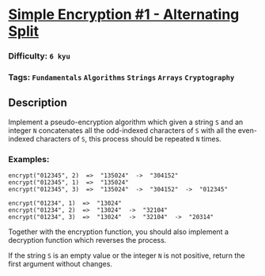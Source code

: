 # [Simple Encryption #1 - Alternating Split](https://www.codewars.com/kata/57814d79a56c88e3e0000786)

### Difficulty: `6 kyu`

### Tags: `Fundamentals` `Algorithms` `Strings` `Arrays` `Cryptography`

## Description

Implement a pseudo-encryption algorithm which given a string `S` and an integer `N` concatenates all the odd-indexed characters of `S` with all the even-indexed characters of `S`, this process should be repeated `N` times.

### Examples:

```
encrypt("012345", 2)  =>  "135024"  ->  "304152"
encrypt("012345", 1)  =>  "135024"
encrypt("012345", 3)  =>  "135024"  ->  "304152"  ->  "012345"

encrypt("01234", 1)  =>  "13024"
encrypt("01234", 2)  =>  "13024"  ->  "32104"
encrypt("01234", 3)  =>  "13024"  ->  "32104"  ->  "20314"
```

Together with the encryption function, you should also implement a decryption function which reverses the process.

If the string `S` is an empty value or the integer `N` is not positive, return the first argument without changes.

